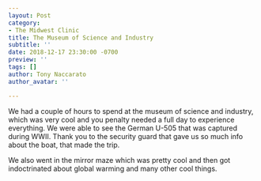 ```yaml
---
layout: Post
category:
- The Midwest Clinic
title: The Museum of Science and Industry
subtitle: ''
date: 2018-12-17 23:30:00 -0700
preview: ''
tags: []
author: Tony Naccarato
author_avatar: ''

---
```

We had a couple of hours to spend at the museum of science and industry, which was very cool and you penalty needed a full day to experience everything. We were able to see the German U-505 that was captured during WWII. Thank you to the security guard that gave us so much info about the boat, that made the trip. 

We also went in the mirror maze which was pretty cool and then got indoctrinated about global warming and many other cool things. 